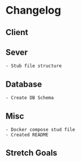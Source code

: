 # Changelog

## Client 
    

## Sever 
    - Stub file structure
  
## Database
    - Create DB Schema

## Misc
    - Docker compose stud file
    - Created README

## Stretch Goals